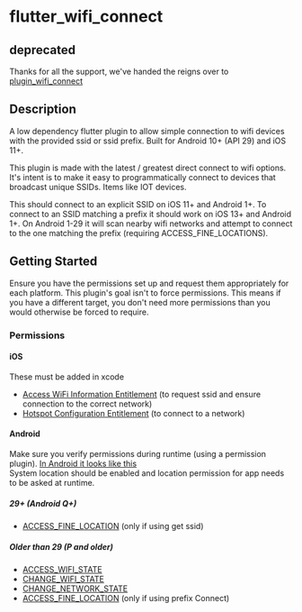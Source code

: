 # flutter_wifi_connect

## deprecated
Thanks for all the support, we've handed the reigns over to [plugin_wifi_connect](https://pub.dev/packages/plugin_wifi_connect)

## Description
A low dependency flutter plugin to allow simple connection to wifi devices with the provided ssid or ssid prefix. Built for Android 10+ (API 29) and iOS 11+.

This plugin is made with the latest / greatest direct connect to wifi options. It's intent is to make it easy to programmatically connect to devices that broadcast unique SSIDs. Items like IOT devices.

This should connect to an explicit SSID on iOS 11+ and Android 1+.
To connect to an SSID matching a prefix it should work on iOS 13+ and Android 1+.
On Android 1-29 it will scan nearby wifi networks and attempt to connect to the one matching the prefix (requiring ACCESS_FINE_LOCATIONS).

## Getting Started

Ensure you have the permissions set up and request them appropriately for each platform. This plugin's goal isn't to force permissions. This means if you have a different target, you don't
need more permissions than you would otherwise be forced to require.

### Permissions

#### iOS

These must be added in xcode

- [Access WiFi Information Entitlement](https://developer.apple.com/documentation/bundleresources/entitlements/com_apple_developer_networking_wifi-info) (to request ssid and ensure connection to the correct network)
- [Hotspot Configuration Entitlement](https://developer.apple.com/documentation/bundleresources/entitlements/com_apple_developer_networking_hotspotconfiguration) (to connect to a network)

#### Android

Make sure you verify permissions during runtime (using a permission plugin). [In Android it looks like this](https://developers.google.com/android/guides/permissions)  
System location should be enabled and location permission for app needs to be asked at runtime.

##### 29+ (Android Q+)

- [ACCESS_FINE_LOCATION](https://developer.android.com/reference/android/Manifest.permission#ACCESS_FINE_LOCATION) (only if using get ssid)

##### Older than 29 (P and older)

- [ACCESS_WIFI_STATE](https://developer.android.com/reference/android/Manifest.permission#ACCESS_WIFI_STATE)
- [CHANGE_WIFI_STATE](https://developer.android.com/reference/android/Manifest.permission#CHANGE_WIFI_STATE)
- [CHANGE_NETWORK_STATE](https://developer.android.com/reference/android/Manifest.permission#CHANGE_NETWORK_STATE)
- [ACCESS_FINE_LOCATION](https://developer.android.com/reference/android/Manifest.permission#ACCESS_FINE_LOCATION) (only if using prefix Connect)
